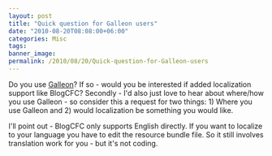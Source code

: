 ```yaml
---
layout: post
title: "Quick question for Galleon users"
date: "2010-08-20T08:08:00+06:00"
categories: Misc 
tags: 
banner_image: 
permalink: /2010/08/20/Quick-question-for-Galleon-users
---
```


Do you use <a href="http://galleon.riaforge.org">Galleon</a>? If so - would you be interested if added localization support like BlogCFC? Secondly - I'd also just love to hear about where/how you use Galleon - so consider this a request for two things: 1) Where you use Galleon and 2) would localization be something you would like.

I'll point out - BlogCFC only supports English directly. If you want to localize to your language you have to edit the resource bundle file. So it still involves translation work for you - but it's not coding.
